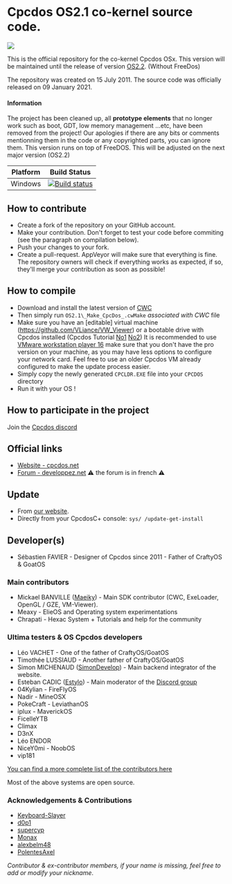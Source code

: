 # Cpcdos OS2.1 co-kernel source code.

![](https://cpcdos.net/user/themes/cpcdos/images/logo.png)

This is the official repository for the co-kernel Cpcdos OSx.
This version will be maintained until the release of version [OS2.2](https://github.com/SPinti-Software/CpcdosOS2.2). (Without FreeDos)

The repository was created on 15 July 2011.
The source code was officially released on 09 January 2021.

#### Information
The project has been cleaned up, all **prototype elements** that no longer work such as boot, GDT, low memory management ...etc, have been removed from the project! Our apologies if there are any bits or comments mentionning them in the code or any copyrighted parts, you can ignore them. This version runs on top of FreeDOS. This will be adjusted on the next major version (OS2.2)

Platform  | Build Status
 --- | --- 
Windows | [![Build status](https://ci.appveyor.com/api/projects/status/nfkdxmis9s2s4d4s?svg=true)](https://ci.appveyor.com/project/Maeiky/cpcdosos2-1)

## How to contribute
- Create a fork of the repository on your GitHub account.
- Make your contribution. Don't forget to test your code before commiting (see the paragraph on compilation below).
- Push your changes to your fork.
- Create a pull-request. AppVeyor will make sure that everything is fine. The repository owners will check if everything works as expected, if so, they'll merge your contribution as soon as possible!

## How to compile
 - Download and install the latest version of [CWC](https://github.com/VLiance/Cwc)
 - Then simply run `OS2.1\_Make_CpcDos_.cwMake` _associated with CWC_ file
 - Make sure you have an [editable] virtual machine (https://github.com/VLiance/VW_Viewer) or a bootable drive with Cpcdos installed (Cpcdos Tutorial [No1](https://www.youtube.com/user/cpcdososx) [No2](https://www.youtube.com/channel/UCkFCPxJF7ZzmWxW4i5WavCA/videos))
 It is recommended to use [VMware workstation player 16](https://my.vmware.com/fr/web/vmware/downloads/details?downloadGroup=PLAYER-1610&productId=1039&rPId=55794) make sure that you don't have the pro version on your machine, as you may have less options to configure your network card.
   Feel free to use an older Cpcdos VM already configured to make the update process easier.
 - Simply copy the newly generated `CPCLDR.EXE` file into your `CPCDOS` directory
 - Run it with your OS !
 
## How to participate in the project
Join the [Cpcdos discord](https://discord.com/invite/3Qm8xDp)

## Official links
- [Website - cpcdos.net](https://cpcdos.net)
- [Forum - developpez.net](https://www.developpez.net/forums/f2044/systemes/autres-systemes/cpcdos) :warning: the forum is in french :warning:

## Update
- From [our website](https://cpcdos.net).
- Directly from your CpcdosC+ console: `sys/ /update-get-install`

## Developer(s)
 - Sébastien FAVIER - Designer of Cpcdos since 2011 - Father of CraftyOS & GoatOS
 
### Main contributors
 - Mickael BANVILLE ([Maeiky](https://github.com/Maeiky)) - Main SDK contributor (CWC, ExeLoader, OpenGL / GZE, VM-Viewer).
 - Meaxy - ElieOS and Operating system experimentations
 - Chrapati - Hexac System + Tutorials and help for the community 

### Ultima testers & OS Cpcdos developers
 - Léo VACHET - One of the father of CraftyOS/GoatOS
 - Timothée LUSSIAUD - Another father of CraftyOS/GoatOS
 - Simon MICHENAUD ([SimonDevelop](https://www.simon-micheneau.fr/about)) - Main backend integrator of the website.
 - Esteban CADIC ([Estylo](https://systeme.developpez.com/actu/97935/Apprendre-a-integrer-Cpcdos-Raspberry-Pi-Arduino-une-proposition-de-Estylos/)) - Main moderator of the [Discord group](https://discord.com/invite/3Qm8xDp)
 - 04Kylian - FireFlyOS
 - Nadir - MineOSX
 - PokeCraft - LeviathanOS
 - iplux - MaverickOS
 - FicelleYTB
 - Climax
 - D3nX
 - Léo ENDOR
 - NiceY0mi - NoobOS
 - vip181

[You can find a more complete list of the contributors here](https://cpcdos.net/fr/contributors)

Most of the above systems are open source.

### Acknowledgements & Contributions
 - [Keyboard-Slayer](https://github.com/Keyboard-Slayer)
 - [d0p1](https://github.com/d0p1s4m4)
 - [supercyp](https://github.com/Supercip971)
 - [Monax](https://github.com/sleepy-monax)
 - [alexbelm48](https://github.com/alexbelm48)
 - [PolentesAxel](https://github.com/PolentesAxel)
 
 
_Contributor & ex-contributor members, if your name is missing, feel free to add or modify your nickname_.
